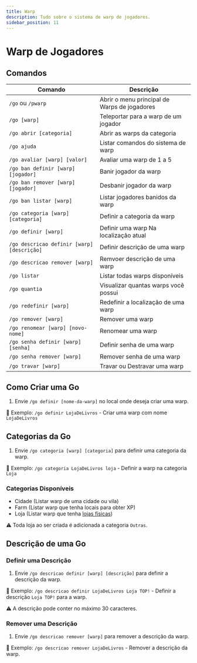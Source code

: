 ```yaml
---
title: Warp
description: Tudo sobre o sistema de warp de jogadores.
sidebar_position: 11
---
```


# Warp de Jogadores

## Comandos

| Comando | Descrição |
| ------- | --------- |
| `/go` ou `/pwarp` | Abrir o menu principal de Warps de jogadores |
| `/go [warp]` | Teleportar para a warp de um jogador |
| `/go abrir [categoria]` | Abrir as warps da categoria |
| `/go ajuda` | Listar comandos do sistema de warp |
| `/go avaliar [warp] [valor]` | Avaliar uma warp de 1 a 5 |
| `/go ban definir [warp] [jogador]` | Banir jogador da warp |
| `/go ban remover [warp] [jogador]` | Desbanir jogador da warp |
| `/go ban listar [warp]` | Listar jogadores banidos da warp |
| `/go categoria [warp] [categoria]` | Definir a categoria da warp | 
| `/go definir [warp]` | Definir uma warp Na localização atual |
| `/go descricao definir [warp] [descrição]` | Definir descrição de uma warp |
| `/go descricao remover [warp]` | Remvoer descrição de uma warp |
| `/go listar` | Listar todas warps disponíveis |
| `/go quantia` | Visualizar quantas warps você possui |
| `/go redefinir [warp]` | Redefinir a localização de uma warp |
| `/go remover [warp]` | Remover uma warp | 
| `/go renomear [warp] [novo-nome]` | Renomear uma warp | 
| `/go senha definir [warp] [senha]` | Definir senha de uma warp |
| `/go senha remover [warp]` | Remover senha de uma warp |
| `/go travar [warp]` | Travar ou Destravar uma warp |

## Como Criar uma Go

1. Envie `/go definir [nome-da-warp]` no local onde deseja criar uma warp.

🎯 Exemplo: `/go definir LojaDeLivros` - Criar uma warp com nome `LojaDeLivros`

## Categorias da Go

1. Envie `/go categoria [warp] [categoria]` para definir uma categoria da warp.

🎯 Exemplo: `/go categoria LojaDeLivros loja` - Definir a warp na categoria `Loja`

### Categorias Disponíveis

- Cidade (Listar warp de uma cidade ou vila)
- Farm (Listar warp que tenha locais para obter XP)
- Loja (Listar warp que tenha [lojas físicas](./lojas/jogador.md))

⚠️ Toda loja ao ser criada é adicionada a categoria `Outras`.

## Descrição de uma Go

### Definir uma Descrição

1. Envie `/go descricao definir [warp] [descrição]` para definir a descrição da warp.

🎯 Exemplo: `/go descricao definir LojaDeLivros Loja TOP!` - Definir a descrição `Loja TOP!` para a warp.

⚠️ A descrição pode conter no máximo 30 caracteres.

### Remover uma Descrição

1. Envie `/go descricao remover [warp]` para remover a descrição da warp.

🎯 Exemplo: `/go descricao remover LojaDeLivros` - Remover a descrição da warp.
